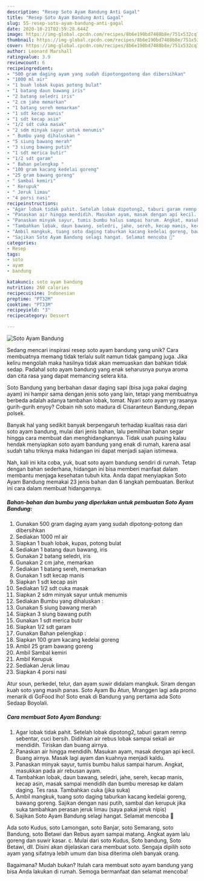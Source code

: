 ```yaml
---
description: "Resep Soto Ayam Bandung Anti Gagal"
title: "Resep Soto Ayam Bandung Anti Gagal"
slug: 55-resep-soto-ayam-bandung-anti-gagal
date: 2020-10-21T02:59:28.644Z
image: https://img-global.cpcdn.com/recipes/8b6e190bd7488b8e/751x532cq70/soto-ayam-bandung-foto-resep-utama.jpg
thumbnail: https://img-global.cpcdn.com/recipes/8b6e190bd7488b8e/751x532cq70/soto-ayam-bandung-foto-resep-utama.jpg
cover: https://img-global.cpcdn.com/recipes/8b6e190bd7488b8e/751x532cq70/soto-ayam-bandung-foto-resep-utama.jpg
author: Leonard Marshall
ratingvalue: 3.9
reviewcount: 6
recipeingredient:
- "500 gram daging ayam yang sudah dipotongpotong dan dibersihkan"
- "1000 ml air"
- "1 buah lobak kupas potong bulat"
- "1 batang daun bawang iris"
- "2 batang seledri iris"
- "2 cm jahe memarkan"
- "1 batang sereh memarkan"
- "1 sdt kecap manis"
- "1 sdt kecap asin"
- "1/2 sdt cuka masak"
- "2 sdm minyak sayur untuk menumis"
- " Bumbu yang dihaluskan "
- "5 siung bawang merah"
- "3 siung bawang putih"
- "1 sdt merica butir"
- "1/2 sdt garam"
- " Bahan pelengkap "
- "100 gram kacang kedelai goreng"
- "25 gram bawang goreng"
- " Sambal kemiri"
- " Kerupuk"
- " Jeruk limau"
- "4 porsi nasi"
recipeinstructions:
- "Agar lobak tidak pahit. Setelah lobak dipotong2, taburi garam remnp sebentar, cuci bersih. Didihkan air rebus lobak sampai sekali air mendidih. Tiriskan dan buang airnya."
- "Panaskan air hingga mendidih. Masukan ayam, masak dengan api kecil. Buang airnya. Masak lagi ayam dan kuahnya menjadi kaldu."
- "Panaskan minyak sayur, tumis bumbu halus sampai harum. Angkat, masukkan pada air rebusan ayam."
- "Tambahkan lobak, daun bawang, seledri, jahe, sereh, kecap manis, kecap asin, masak sampai mendidih dan bumbu meresap ke dalam daging. Tes rasa. Tambahkan cuka (jika suka)"
- "Ambil mangkuk, tuang soto daging taburkan kacang kedelai goreng, bawang goreng. Sajikan dengan nasi putih, sambal dan kerupuk jika suka tambahkan perasan jeruk limau (saya pakai jeruk nipis)"
- "Sajikan Soto Ayam Bandung selagi hangat. Selamat mencoba 🤩"
categories:
- Resep
tags:
- soto
- ayam
- bandung

katakunci: soto ayam bandung 
nutrition: 260 calories
recipecuisine: Indonesian
preptime: "PT32M"
cooktime: "PT33M"
recipeyield: "3"
recipecategory: Dessert

---
```



![Soto Ayam Bandung](https://img-global.cpcdn.com/recipes/8b6e190bd7488b8e/751x532cq70/soto-ayam-bandung-foto-resep-utama.jpg)

Sedang mencari inspirasi resep soto ayam bandung yang unik? Cara membuatnya memang tidak terlalu sulit namun tidak gampang juga. Jika keliru mengolah maka hasilnya tidak akan memuaskan dan bahkan tidak sedap. Padahal soto ayam bandung yang enak seharusnya punya aroma dan cita rasa yang dapat memancing selera kita.

Soto Bandung yang berbahan dasar daging sapi (bisa juga pakai daging ayam) ini hampir sama dengan jenis soto yang lain, tetapi yang membuatnya berbeda adalah adanya tambahan lobak, tomat. Nyari soto ayam yg rasanya gurih-gurih enyoy? Cobain nih soto madura di Cisaranteun Bandung,depan polsek.

Banyak hal yang sedikit banyak berpengaruh terhadap kualitas rasa dari soto ayam bandung, mulai dari jenis bahan, lalu pemilihan bahan segar hingga cara membuat dan menghidangkannya. Tidak usah pusing kalau hendak menyiapkan soto ayam bandung yang enak di rumah, karena asal sudah tahu triknya maka hidangan ini dapat menjadi sajian istimewa.


Nah, kali ini kita coba, yuk, buat soto ayam bandung sendiri di rumah. Tetap dengan bahan sederhana, hidangan ini bisa memberi manfaat dalam membantu menjaga kesehatan tubuh kita. Anda dapat menyiapkan Soto Ayam Bandung memakai 23 jenis bahan dan 6 langkah pembuatan. Berikut ini cara dalam membuat hidangannya.

<!--inarticleads1-->

##### Bahan-bahan dan bumbu yang diperlukan untuk pembuatan Soto Ayam Bandung:

1. Gunakan 500 gram daging ayam yang sudah dipotong-potong dan dibersihkan
1. Sediakan 1000 ml air
1. Siapkan 1 buah lobak, kupas, potong bulat
1. Sediakan 1 batang daun bawang, iris
1. Gunakan 2 batang seledri, iris
1. Gunakan 2 cm jahe, memarkan
1. Sediakan 1 batang sereh, memarkan
1. Gunakan 1 sdt kecap manis
1. Siapkan 1 sdt kecap asin
1. Sediakan 1/2 sdt cuka masak
1. Siapkan 2 sdm minyak sayur untuk menumis
1. Sediakan  Bumbu yang dihaluskan :
1. Gunakan 5 siung bawang merah
1. Siapkan 3 siung bawang putih
1. Gunakan 1 sdt merica butir
1. Siapkan 1/2 sdt garam
1. Gunakan  Bahan pelengkap :
1. Siapkan 100 gram kacang kedelai goreng
1. Ambil 25 gram bawang goreng
1. Ambil  Sambal kemiri
1. Ambil  Kerupuk
1. Sediakan  Jeruk limau
1. Siapkan 4 porsi nasi


Atur soun, perkedel, telur, dan ayam suwir didalam mangkuk. Siram dengan kuah soto yang masih panas. Soto Ayam Bu Atun, Mranggen lagi ada promo menarik di GoFood lho! Soto enak di Bandung yang pertama ada Soto Sedaap Boyolali. 

<!--inarticleads2-->

##### Cara membuat Soto Ayam Bandung:

1. Agar lobak tidak pahit. Setelah lobak dipotong2, taburi garam remnp sebentar, cuci bersih. Didihkan air rebus lobak sampai sekali air mendidih. Tiriskan dan buang airnya.
1. Panaskan air hingga mendidih. Masukan ayam, masak dengan api kecil. Buang airnya. Masak lagi ayam dan kuahnya menjadi kaldu.
1. Panaskan minyak sayur, tumis bumbu halus sampai harum. Angkat, masukkan pada air rebusan ayam.
1. Tambahkan lobak, daun bawang, seledri, jahe, sereh, kecap manis, kecap asin, masak sampai mendidih dan bumbu meresap ke dalam daging. Tes rasa. Tambahkan cuka (jika suka)
1. Ambil mangkuk, tuang soto daging taburkan kacang kedelai goreng, bawang goreng. Sajikan dengan nasi putih, sambal dan kerupuk jika suka tambahkan perasan jeruk limau (saya pakai jeruk nipis)
1. Sajikan Soto Ayam Bandung selagi hangat. Selamat mencoba 🤩


Ada soto Kudus, soto Lamongan, soto Banjar, soto Semarang, soto Bandung, soto Betawi dan Rebus ayam sampai matang. Angkat ayam lalu goreng dan suwir kasar. c. Mulai dari soto Kudus, Soto bandung, Soto Betawi, dll. Disini akan dijelaskan cara membuat soto. Sengaja dipilih soto ayam yang sifatnya lebih umum dan bisa diterima oleh banyak orang. 

Bagaimana? Mudah bukan? Itulah cara membuat soto ayam bandung yang bisa Anda lakukan di rumah. Semoga bermanfaat dan selamat mencoba!
